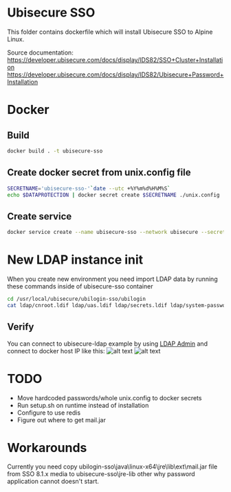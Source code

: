 # Ubisecure SSO
This folder contains dockerfile which will install Ubisecure SSO to Alpine Linux.

Source documentation:
https://developer.ubisecure.com/docs/display/IDS82/SSO+Cluster+Installation
https://developer.ubisecure.com/docs/display/IDS82/Ubisecure+Password+Installation

# Docker
## Build
```bash
docker build . -t ubisecure-sso
``` 

## Create docker secret from unix.config file
```bash
SECRETNAME='ubisecure-sso-'`date --utc +%Y%m%d%H%M%S`
echo $DATAPROTECTION | docker secret create $SECRETNAME ./unix.config
```

## Create service
```bash
docker service create --name ubisecure-sso --network ubisecure --secret source=$SECRETNAME,target=/usr/local/ubisecure/ubilogin-sso/ubilogin/unix.config ubisecure-sso
```

# New LDAP instance init
When you create new environment you need import LDAP data by running these commands inside of ubisecure-sso container
```bash
cd /usr/local/ubisecure/ubilogin-sso/ubilogin
cat ldap/cnroot.ldif ldap/uas.ldif ldap/secrets.ldif ldap/system-password.ldif ldap/openldap/groups.ldif | ldap/openldap/import.sh
```

## Verify
You can connect to ubisecure-ldap example by using [LDAP Admin](http://www.ldapadmin.org) and connect to docker host IP like this:
![alt text](https://raw.githubusercontent.com/olljanat/docker-ubisecure/master/screenshots/ubisecure-ldap_connect.png "LDAP connect")
![alt text](https://raw.githubusercontent.com/olljanat/docker-ubisecure/master/screenshots/ubisecure-ldap_list.png "LDAP list")

# TODO
* Move hardcoded passwords/whole unix.config to docker secrets
* Run setup.sh on runtime instead of installation
* Configure to use redis
* Figure out where to get mail.jar

# Workarounds
Currently you need copy ubilogin-sso\java\linux-x64\jre\lib\ext\mail.jar file from SSO 8.1.x media to ubisecure-sso\jre-lib other why password application cannot doesn't start.